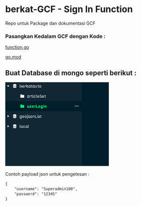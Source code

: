 # berkat-GCF - Sign In Function
Repo untuk Package dan dokumentasi GCF

### Pasangkan Kedalam GCF dengan Kode :

[function.go](./function.go)

[go.mod](./go.mod)

## Buat Database di mongo seperti berikut :

![Database Mongo](./Screenshot%202023-10-29%20152350.png)

Contoh payload json untuk pengetesan :

```
{
    "username": "Superadmin100",
    "password": "12345"
}
```
